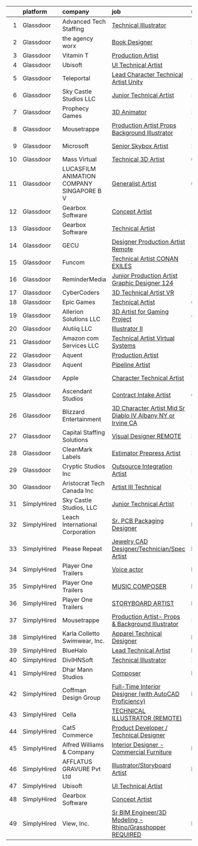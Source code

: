 

|    | platform    | company                                   | job                                                                                                                                                                                                                                                                                                                                                                                                                                                                                                                                                                                                                                                                                                                                                                                                                                                                                                                                                                                                                                                                                                                                                                                                                                                                                                                                                                                 | update_time   | location         |
|---:|:------------|:------------------------------------------|:------------------------------------------------------------------------------------------------------------------------------------------------------------------------------------------------------------------------------------------------------------------------------------------------------------------------------------------------------------------------------------------------------------------------------------------------------------------------------------------------------------------------------------------------------------------------------------------------------------------------------------------------------------------------------------------------------------------------------------------------------------------------------------------------------------------------------------------------------------------------------------------------------------------------------------------------------------------------------------------------------------------------------------------------------------------------------------------------------------------------------------------------------------------------------------------------------------------------------------------------------------------------------------------------------------------------------------------------------------------------------------|:--------------|:-----------------|
|  1 | Glassdoor   | Advanced Tech Staffing                    | [Technical Illustrator](https://www.glassdoor.com/partner/jobListing.htm?pos=104&ao=1110586&s=58&guid=0000018234212601b18e73222c1c4d83&src=GD_JOB_AD&t=SR&vt=w&ea=1&cs=1_b7328b2b&cb=1658731964305&jobListingId=1008005732955&cpc=E773D000C9BC26FA&jrtk=3-0-1g8q229h5kcnh801-1g8q229htgsol800-50cb0154ecf01cbf--6NYlbfkN0A9CgweQScmmzXFz_AWEu-16fuTZ4lws6om7T2AJ3_8yGS3fxso7EQq06-EfO0Qsp0Ak0hAi33wOSYFm8Xi4lPJcVlJ2an-Py1HxOhxp11c1-ZftVXExKj6-bbAiD1bDPKmH4vIErN3YopIPvL3YM-qzaiOyJCI53wUHwjRq2JuozLOAmFa6p6QhukWTBA5I0oeH__YFH-y7VDnTRdVD8sjeWpIveLtXllCrvYrEREPVS06abuyJQPzy3QTo9QC1l4Ygu4q495nQqGsZEB6MDLu3Y_Bq2O0A0iHXoLD2mUxoEehxOB7bkA-MUkdh3GbGm8rFLRpultG1MbyhXJzEznd94aKn6mznd2WRG6eoHDpwSELaEo9ZRinymiIWZvQLUAv003apDu4BbPYMtkRupnCAtOaMr4IaQUjmq7sflM6Rkkt1YJKfkerdc_1TfS7h21brvu0labEtNYBHJ228VZPrTolaLFlMDpWKdm8690FXDxXUyUERB52e4HLx6sWGXgF5Yh8wuCKLw%3D%3D)                                                                                                                                                                                                                                                                                                                                                                                                                                                                                                        | 10d           | Woodridge, IL    |
|  2 | Glassdoor   | the agency worx                           | [Book Designer](https://www.glassdoor.com/partner/jobListing.htm?pos=111&ao=1110586&s=58&guid=0000018234212601b18e73222c1c4d83&src=GD_JOB_AD&t=SR&vt=w&ea=1&cs=1_bae86f6f&cb=1658731964306&jobListingId=1008022810615&cpc=F41FEAB56D215062&jrtk=3-0-1g8q229h5kcnh801-1g8q229htgsol800-56f2bef7ab4534d7--6NYlbfkN0CNOKpjDIEH11s39GTuUki_mvxNbnX5BtDlH5CMrheAnKze_5JrwQ4joDkGUDohP_Qq_Ry2XKId1W8UG7leWFfwYot1I2Q7BlMdyoWZz8f1ytNTzim30JPijwQCJQhhp-MQWS4Ch7l72th1w17JImD40JPMNzOW1sp4lNxP2G7lX-Bma0LnCjZp4uj9dpJWQ6YiQFRl04yfuKhTRjG9TpDLQDe_E3dxVF0fOp3U-jF8UryzXSonakymvQd-WMutvE-BgQKx_F0QYqBbBGaoMXOSwu5340hSYLsyLiNRqNzO7saeDFBoBH6prjTtzmTynbzRFfoq-znqO8LZEhy3hr-OhAxkD9U_Q0uLymA460bZ5NCuWIXdoVxgrM5hF_dia0gLR0wi12l-9fsK2q3s1wgN3aM8cwg6J166oXlXtGeDdo_i1W3lnXk6wVMHy0koLbyu0xEhOxKHTcgYFDEkkcZcqpy5yDMuDwo2QbAaMZbH-jWZqSy8EgTJ0CAzpPDWAw0%3D)                                                                                                                                                                                                                                                                                                                                                                                                                                                                                                                              | 2d            | Remote           |
|  3 | Glassdoor   | Vitamin T                                 | [Production Artist](https://www.glassdoor.com/partner/jobListing.htm?pos=113&ao=1110586&s=58&guid=0000018234212601b18e73222c1c4d83&src=GD_JOB_AD&t=SR&vt=w&cs=1_e4e3bbf4&cb=1658731964306&jobListingId=1008006319064&cpc=9908D8D4413DBB8A&jrtk=3-0-1g8q229h5kcnh801-1g8q229htgsol800-cb642c009b6d05f3--6NYlbfkN0DMrcEu7yrtATojKJA7cEzGQ3FdRGWLh0CZQInL4ECGI6k5tN82kdM0OKoro5eXmjo80z3blDf38PC1Zt8ansBjYCTwYnES0z5NsCGd3rT4nzWEd62_hqYw1dQSl6TavqWoMBaIsEHmvS04GKJ6S_7Kyf0ff_c4YqzIs8tdL5mNPH7xwzKFBEE-NaxGSiuM1raCyT4BuNWId21PCj5eYk1-vd-Lu744p21o4Hn-JYTe58i0etENKMdmBnirlj2hIOHG9OCoDueAshGiZFPDEdwfsaA8TUWjHmqdskztA5iJ1_YWIkQfyl4Awa-mw-uZnb7QIN65MPxN5GXlihm1cvMBJiwGPSM917GI3mLYUQJQhiDsVhNaCunYXzlGOkTgKj28o0L3BDrnEFHZmz2sh6uKihEx7qsl6jK3miEWn10pAhkH5fiR2V4O5UoZ0N7hcAiW7_FFKmvtmCrbroKlZwiC)                                                                                                                                                                                                                                                                                                                                                                                                                                                                                                                                                                             | 10d           | Remote           |
|  4 | Glassdoor   | Ubisoft                                   | [UI Technical Artist](https://www.glassdoor.com/partner/jobListing.htm?pos=116&ao=1136043&s=58&guid=0000018234212601b18e73222c1c4d83&src=GD_JOB_AD&t=SR&vt=w&ea=1&cs=1_c3b1642b&cb=1658731964306&jobListingId=1007998494479&jrtk=3-0-1g8q229h5kcnh801-1g8q229htgsol800-c9b21f008b357e52-)                                                                                                                                                                                                                                                                                                                                                                                                                                                                                                                                                                                                                                                                                                                                                                                                                                                                                                                                                                                                                                                                                           | 13d           | Remote           |
|  5 | Glassdoor   | Teleportal                                | [Lead Character Technical Artist  Unity ](https://www.glassdoor.com/partner/jobListing.htm?pos=101&ao=1110586&s=58&guid=0000018234212601b18e73222c1c4d83&src=GD_JOB_AD&t=SR&vt=w&ea=1&cs=1_792bd9d2&cb=1658731964305&jobListingId=1008018217344&cpc=C3517E2410EFB392&jrtk=3-0-1g8q229h5kcnh801-1g8q229htgsol800-859906894c9f4cb0--6NYlbfkN0AntC0C-TCVph3zu4OMPCfnQ-MMa4QglcNogR1ub3Tc_rZpyyJWIRgVi7EPDJFmRmFcYf0QzQ1Ku_ZX85dKfE0lMzCb5y1OiNdkVSz5CQgf-MD83-MTBdnj7igXv4Tljj-W0vMddCTkwos60s-DNMwYa_SBUvewDsiz-dhR5ay00I08jioO_88zWj9ex09pR8zC_Ll_Y7PChUX1QCAstZIRy98066pFln5f8zsnuLRgtZMFOMQheO07ChcUGO38U99_iIp8Y8rKJW-74W8kyx5MKh6LlGqmK0Cg8XdAd5wX1v5h6SjEIn7bP7VpQQPs_QCxWI58rA7hVHHv-7Nm7q4CgnszUtJNEWGLG4psrlyydEPv0N6ey9U3JV3OKsKKemoxlswdciuCTB3AHBQxoe9FehExufR08c7ReV6N_45hwdsTlIWAHIsyBsQf0UkX7D7o4U52On2fYtFNQP9Q5aK2Oj1qAaIO7fSAn4VywMoppOjJGhQC3uNiBZkMCCopV0E%3D)                                                                                                                                                                                                                                                                                                                                                                                                                                                                                                    | 4d            | Remote           |
|  6 | Glassdoor   | Sky Castle Studios  LLC                   | [Junior Technical Artist](https://www.glassdoor.com/partner/jobListing.htm?pos=114&ao=1136043&s=58&guid=0000018234212601b18e73222c1c4d83&src=GD_JOB_AD&t=SR&vt=w&ea=1&cs=1_e01326ec&cb=1658731964306&jobListingId=1008015506203&jrtk=3-0-1g8q229h5kcnh801-1g8q229htgsol800-0e0249a78735fb28-)                                                                                                                                                                                                                                                                                                                                                                                                                                                                                                                                                                                                                                                                                                                                                                                                                                                                                                                                                                                                                                                                                       | 5d            | Remote           |
|  7 | Glassdoor   | Prophecy Games                            | [3D Animator](https://www.glassdoor.com/partner/jobListing.htm?pos=103&ao=1110586&s=58&guid=0000018234212601b18e73222c1c4d83&src=GD_JOB_AD&t=SR&vt=w&ea=1&cs=1_cfa7e2b4&cb=1658731964305&jobListingId=1008020447487&cpc=39A4E8CE329AB187&jrtk=3-0-1g8q229h5kcnh801-1g8q229htgsol800-211248acba529f27--6NYlbfkN0AY4guaBc_odNxnJHTncvfwFu86WvDwtbc_K-gSZc1x5K7wdWHYCJnRT9USA9F6UCtyslFzeWV5IDjaY1CMAaGv9WBUTT5R83khdM6QOnJTTnxq8AVfyQ1CYzxwtlkiAN3me-xpiW63XKqTRlKWeqnfgjYoQZDI4FQUNXrugm_5OK3nXQsnqrJKPwrZItHggqVKwAwRTzhe6Flshdrek7V71QTosJfKuvbk14CDpO7QlksGZJfXAQhvilhf5iF2XUQE_xlmlvKubMlvaDLkBoCB-ZJLKPgskbBls3baAkKCeZxAyOKJd5moKLvHgkemMonNcsC9JJAz5DEZN7MO9KDN28zg0B5FUbsHnlQEmiv1i87ilUBZnksbW-raTFfK7wkc0KP3DOre8NNVZRsZ5FsC7YMksG13FYqnJFPvPcItzXUp412fole93JRrUiL2pnxTqO4Capdog2LwV9hF6UgCRvv2vlPv3tRqN3KZGzKCEJNtAzMPh9YZhuT5x7FjqGtpCQFnDorxNw%3D%3D)                                                                                                                                                                                                                                                                                                                                                                                                                                                                                                                  | 3d            | Remote           |
|  8 | Glassdoor   | Mousetrappe                               | [Production Artist  Props   Background Illustrator](https://www.glassdoor.com/partner/jobListing.htm?pos=118&ao=1136043&s=58&guid=0000018234212601b18e73222c1c4d83&src=GD_JOB_AD&t=SR&vt=w&ea=1&cs=1_7ddb954e&cb=1658731964307&jobListingId=1008016106726&jrtk=3-0-1g8q229h5kcnh801-1g8q229htgsol800-2085311a109caae2-)                                                                                                                                                                                                                                                                                                                                                                                                                                                                                                                                                                                                                                                                                                                                                                                                                                                                                                                                                                                                                                                             | 5d            | Remote           |
|  9 | Glassdoor   | Microsoft                                 | [Senior Skybox Artist](https://www.glassdoor.com/partner/jobListing.htm?pos=125&ao=1136043&s=58&guid=0000018234212601b18e73222c1c4d83&src=GD_JOB_AD&t=SR&vt=w&cs=1_7d4ae8db&cb=1658731964310&jobListingId=1008023664960&jrtk=3-0-1g8q229h5kcnh801-1g8q229htgsol800-b769f06e42ff125e-)                                                                                                                                                                                                                                                                                                                                                                                                                                                                                                                                                                                                                                                                                                                                                                                                                                                                                                                                                                                                                                                                                               | 2d            | Redmond, WA      |
| 10 | Glassdoor   | Mass Virtual                              | [Technical 3D Artist](https://www.glassdoor.com/partner/jobListing.htm?pos=119&ao=1136043&s=58&guid=0000018234212601b18e73222c1c4d83&src=GD_JOB_AD&t=SR&vt=w&ea=1&cs=1_06b1a9cb&cb=1658731964307&jobListingId=1008013353245&jrtk=3-0-1g8q229h5kcnh801-1g8q229htgsol800-c5c970485d29591f-)                                                                                                                                                                                                                                                                                                                                                                                                                                                                                                                                                                                                                                                                                                                                                                                                                                                                                                                                                                                                                                                                                           | 6d            | Orlando, FL      |
| 11 | Glassdoor   | LUCASFILM ANIMATION COMPANY SINGAPORE B V | [Generalist Artist](https://www.glassdoor.com/partner/jobListing.htm?pos=123&ao=1136043&s=58&guid=0000018234212601b18e73222c1c4d83&src=GD_JOB_AD&t=SR&vt=w&cs=1_fe4148b2&cb=1658731964310&jobListingId=1008012784438&jrtk=3-0-1g8q229h5kcnh801-1g8q229htgsol800-0f6616fb02d6cdec-)                                                                                                                                                                                                                                                                                                                                                                                                                                                                                                                                                                                                                                                                                                                                                                                                                                                                                                                                                                                                                                                                                                  | 6d            | Marina, CA       |
| 12 | Glassdoor   | Gearbox Software                          | [Concept Artist](https://www.glassdoor.com/partner/jobListing.htm?pos=117&ao=1136043&s=58&guid=0000018234212601b18e73222c1c4d83&src=GD_JOB_AD&t=SR&vt=w&ea=1&cs=1_43010178&cb=1658731964307&jobListingId=1007998860858&jrtk=3-0-1g8q229h5kcnh801-1g8q229htgsol800-23d94e4d67c5d3c4-)                                                                                                                                                                                                                                                                                                                                                                                                                                                                                                                                                                                                                                                                                                                                                                                                                                                                                                                                                                                                                                                                                                | 13d           | Frisco, TX       |
| 13 | Glassdoor   | Gearbox Software                          | [Technical Artist](https://www.glassdoor.com/partner/jobListing.htm?pos=129&ao=1136043&s=58&guid=0000018234212601b18e73222c1c4d83&src=GD_JOB_AD&t=SR&vt=w&ea=1&cs=1_0bbe524b&cb=1658731964311&jobListingId=1007998860852&jrtk=3-0-1g8q229h5kcnh801-1g8q229htgsol800-16d2f039a57db6a4-)                                                                                                                                                                                                                                                                                                                                                                                                                                                                                                                                                                                                                                                                                                                                                                                                                                                                                                                                                                                                                                                                                              | 13d           | Frisco, TX       |
| 14 | Glassdoor   | GECU                                      | [Designer Production Artist  Remote ](https://www.glassdoor.com/partner/jobListing.htm?pos=121&ao=1136043&s=58&guid=0000018234212601b18e73222c1c4d83&src=GD_JOB_AD&t=SR&vt=w&cs=1_8b03f08f&cb=1658731964309&jobListingId=1008024070976&jrtk=3-0-1g8q229h5kcnh801-1g8q229htgsol800-eba3e9fba45cad5b-)                                                                                                                                                                                                                                                                                                                                                                                                                                                                                                                                                                                                                                                                                                                                                                                                                                                                                                                                                                                                                                                                                | 2d            | Remote           |
| 15 | Glassdoor   | Funcom                                    | [Technical Artist  CONAN EXILES](https://www.glassdoor.com/partner/jobListing.htm?pos=127&ao=1136043&s=58&guid=0000018234212601b18e73222c1c4d83&src=GD_JOB_AD&t=SR&vt=w&cs=1_b02011f6&cb=1658731964310&jobListingId=1008020854215&jrtk=3-0-1g8q229h5kcnh801-1g8q229htgsol800-39a8284eaadc8557-)                                                                                                                                                                                                                                                                                                                                                                                                                                                                                                                                                                                                                                                                                                                                                                                                                                                                                                                                                                                                                                                                                     | 3d            | Durham, NC       |
| 16 | Glassdoor   | ReminderMedia                             | [Junior Production Artist Graphic Designer  124 ](https://www.glassdoor.com/partner/jobListing.htm?pos=109&ao=1110586&s=58&guid=0000018234212601b18e73222c1c4d83&src=GD_JOB_AD&t=SR&vt=w&ea=1&cs=1_67bf6e74&cb=1658731964306&jobListingId=1008015049343&cpc=2CAED5C921A5F994&jrtk=3-0-1g8q229h5kcnh801-1g8q229htgsol800-483923777035cfd3--6NYlbfkN0BV5xWQvMmIkgUcdRWb7iWRWS4LnwJ0A4ASNg0KGqrukA_POA8ifgoOj7ZHGRdIKnJ6hU-Fy6hPRatKZ6qieiqvEvHj1oqrTY0pPiXCJ8Br1qXsme6Nkk9Pt9LV9bT_ahxJy2MUFPpA0rgFw3VAzODJAa2N6_q5OshETSVwVEzbW1JPJkimDcEuDGFDkUvGDcGVeKw_SEFA4-4kMVAdu8G88Z0p8TjpPSEfzXYom0C0bJ2izcNHOK2q5P5lw4O4cI5pYzAT56eVf6bj6Z45mZkK4CheVf11hR3Gtf7u8V3b6Zm-npkjpnLGInMRFHubkqYpgT14CuqZuWKAxvPRUO_ms6r37dfxcYINwNLm0KHoiLoH0vSFVM-74oMgEJ6kLqdbnKJD_JVdyA2fbUm8cMDTyCHEBDgmvlBXF1907cyBhSBnLWbjJSnnANGlT4C4vr5qZEazdvu0jZIPQvAAsGF-gDWXidJtCvtZNiiE-W5wE3Li4AiemwFJPkZU9xMUFnUvG2YvJwbm_A%3D%3D)                                                                                                                                                                                                                                                                                                                                                                                                                                                                              | 5d            | Remote           |
| 17 | Glassdoor   | CyberCoders                               | [3D Technical Artist  VR ](https://www.glassdoor.com/partner/jobListing.htm?pos=107&ao=1110586&s=58&guid=0000018234212601b18e73222c1c4d83&src=GD_JOB_AD&t=SR&vt=w&ea=1&cs=1_2a58ce86&cb=1658731964306&jobListingId=1008025414965&cpc=FB7E4A1762AE5BEC&jrtk=3-0-1g8q229h5kcnh801-1g8q229htgsol800-2e00f1e0cd855fc7--6NYlbfkN0CpFJQzrgRR8WqXWK1qKKEqALWJw739KlKqr2H-MSI4eoBlI4EFrmor2FYZMP3muM1jAE7yYqBMhal2mvS1LaxZODnCdMTVnhpKPp7H5_FOwhwtPC-aNPNeHX8-yNCO2o41pjYgpN21LIHBfCnGjQucsgJQAQD52M5qcNQyPnAKNiJ-16P-Hjd08_w60Bmc5yggysOr0hkEKD-ShF3t1kbGuPm2OOaejjTvl2dOQFJ-4y_IskTQMYFJ4xCZkr3ZIVplViiVhn23-HuV3U5K9tMmQvdVnyHg8DDKP8SPsM5kQR_aFLZlDiR8JKsZ1Vmk0cDdvQTm-5yM3g4FopkNwGTaLcu04t_LOeJY45yHxlmQS7SvXAD8HW5QJc7FbGujzSxtkFt1t-R6SYj2hqKPpGQ_7XBBAlFYN2g_Jaw7ZpxmRUlns9NdizuW8XxK0fhxCZxLu9Kf1LT4IlK9bE69haKUacajey51QGo7oNVI4y-Cz8wCVMzo7zX8V66QdbhGgPechTNmRVaxzblI8TPRGUIjUDIfNsZ1-Kdfs8VAjYbKAWSUu2I2bXrD-WxIRYr5N-PLLzMi3QgjtHyluwFVcuk4_iJf4tWrZHHsJ4U7HYSimGHjvCSejpkeA0H5racZ0COb7ETj5titlYcuY-TWImoQWpTFC1lNh2uSUjUgif4SfNv6GCP6LKqNutJ6caxE2A7d202LGtlrD7eh4GMz_D2LKeHYXRmoUp8An9aJ0YK7uSMRbmZbHtccffOAvSvKEbygbHpn7qQ5ncrEbqLR1Ze2lbKw0fwc25G-0YqsnTmHThh6DVPDY9AB7IsS3g3QAclKQ-VRJj79587qkqlOfhbXUtO3PnFHAsDOIjxaq3pARSDeir4NfuQkMZiASp1uHZMHSUu19wbB8mqk8SaU2EIIvP2MbZoQeGKTZywFxFjbfrQa6RVKPw48zzLlO7w2oPWGkXrn95n98O17NTbF4EkAVYFS6yONeI0VhrnmIHWB8qJQxvpOWcdC) | 24h           | Venice, CA       |
| 18 | Glassdoor   | Epic Games                                | [Technical Artist](https://www.glassdoor.com/partner/jobListing.htm?pos=126&ao=1136043&s=58&guid=0000018234212601b18e73222c1c4d83&src=GD_JOB_AD&t=SR&vt=w&cs=1_136dbc7d&cb=1658731964310&jobListingId=1008011998810&jrtk=3-0-1g8q229h5kcnh801-1g8q229htgsol800-0036ed8b9fa86bc7-)                                                                                                                                                                                                                                                                                                                                                                                                                                                                                                                                                                                                                                                                                                                                                                                                                                                                                                                                                                                                                                                                                                   | 6d            | Cary, NC         |
| 19 | Glassdoor   | Allerion Solutions LLC                    | [3D Artist for Gaming Project](https://www.glassdoor.com/partner/jobListing.htm?pos=120&ao=1136043&s=58&guid=0000018234212601b18e73222c1c4d83&src=GD_JOB_AD&t=SR&vt=w&ea=1&cs=1_99ae93b8&cb=1658731964309&jobListingId=1008018446346&jrtk=3-0-1g8q229h5kcnh801-1g8q229htgsol800-68449e6c38820bcc-)                                                                                                                                                                                                                                                                                                                                                                                                                                                                                                                                                                                                                                                                                                                                                                                                                                                                                                                                                                                                                                                                                  | 4d            | Remote           |
| 20 | Glassdoor   | Alutiiq  LLC                              | [Illustrator II](https://www.glassdoor.com/partner/jobListing.htm?pos=106&ao=1110586&s=58&guid=0000018234212601b18e73222c1c4d83&src=GD_JOB_AD&t=SR&vt=w&cs=1_e8f838f1&cb=1658731964305&jobListingId=1008022021823&cpc=42BEC95245890617&jrtk=3-0-1g8q229h5kcnh801-1g8q229htgsol800-648bd459e049795b--6NYlbfkN0D0ff9e8Lfwlpl5zGbQmpn59AL71QmFd7VKOAnfyjZzp5sdngV8WPgYe0dov1m7Y2nqTsCt8JvIDUzFoTXPzvP1XnPBZMktvBaIFGYYLqfqUvHaBB8od0e7QbUeowr9NqDMao7jwO24P6hbwm9hS2CG2UUm45FUSMl1fJ50dhIc3CvSf9Pt4lSThT7-BDYIL_5DHiSPnhuVuS2PValBP7fxMgbh3PsjR2_eI1EQhDmdLgIDaQ6kpwY4LqaKJTJVgr6qoEZmujG8sW8q-Rk2WoRDi447Fh_2znj6Whyf8YOzqk5lndj-yCKyMyvHtBM4bKhYl26ugAn0JxK-oPAKtmJIMR4UzBk4d9ckKrFTAuAxNlEK7-ejgSfp0T829iRqUYIFUhdMv4eomCGOTxJJcxg6OkimnCR6a7xnUma7-qfz6zUog4R5axxQeXmrtgOIJMmww3ks8oo8nGGQLejBZF_hhyANjPWgQxk%3D)                                                                                                                                                                                                                                                                                                                                                                                                                                                                                                                                                                  | 2d            | Huntsville, AL   |
| 21 | Glassdoor   | Amazon com Services LLC                   | [Technical Artist  Virtual Systems](https://www.glassdoor.com/partner/jobListing.htm?pos=115&ao=1136043&s=58&guid=0000018234212601b18e73222c1c4d83&src=GD_JOB_AD&t=SR&vt=w&cs=1_4ac9b94f&cb=1658731964306&jobListingId=1008019338928&jrtk=3-0-1g8q229h5kcnh801-1g8q229htgsol800-1232db6192a5c6bc-)                                                                                                                                                                                                                                                                                                                                                                                                                                                                                                                                                                                                                                                                                                                                                                                                                                                                                                                                                                                                                                                                                  | 3d            | Westborough, MA  |
| 22 | Glassdoor   | Aquent                                    | [Production Artist](https://www.glassdoor.com/partner/jobListing.htm?pos=110&ao=1110586&s=58&guid=0000018234212601b18e73222c1c4d83&src=GD_JOB_AD&t=SR&vt=w&cs=1_31415794&cb=1658731964306&jobListingId=1008006434608&cpc=F41FEAB56D215062&jrtk=3-0-1g8q229h5kcnh801-1g8q229htgsol800-c8f15266179b927b--6NYlbfkN0DMrcEu7yrtATojKJA7cEzGQ3FdRGWLh0CZQInL4ECGI9gD0Wolx9R2EDT7B77c2cQEUGPDUSTbuxhLw23tpuGCzUJpDT0Yu4R-59SbwJZtuyYwbqhVx61IJxk5BNVB2D0YkjgNrZdvEswSd6T4OZ1MwaDEuOPnXAKSr2CKggTv1o1eIeMwm2EXZKtHCHWcScN7-CYD6xygXWnstGN6RXRXcFEO3lguz2Cuq1S_MFCFO8bd5RzI4PZsocpL1uzywtnmn6Dj83vCWwkPMutTduIYQFV9pNj5VQIbHm2NRI1QH8PGhwYhPLx_gD4EhU9T5mksDCR2_ELUyc-Lv0ccNoeZwUzWPoiQ8oqG1qldJo7Kl2mXTAQEeOcIioc0UKZUTig9TJ6SZ0UPPAM4v_OpKgzm5KGXEiD8lhVk1uCB3rl2XhTCvOpYgFjTrt8qhskR3IPbGCTLvghquQ%3D%3D)                                                                                                                                                                                                                                                                                                                                                                                                                                                                                                                                                                                 | 10d           | Remote           |
| 23 | Glassdoor   | Aquent                                    | [Pipeline Artist](https://www.glassdoor.com/partner/jobListing.htm?pos=108&ao=1110586&s=58&guid=0000018234212601b18e73222c1c4d83&src=GD_JOB_AD&t=SR&vt=w&cs=1_6381ecde&cb=1658731964305&jobListingId=1008023120719&cpc=1160948BCBA38B5B&jrtk=3-0-1g8q229h5kcnh801-1g8q229htgsol800-81da20a4066c7589--6NYlbfkN0DMrcEu7yrtATojKJA7cEzGQ3FdRGWLh0CZQInL4ECGI9gD0Wolx9R2v-Aex0-GK04Efnm1Pc1Fx_xW-icw6l6Wbw2YNPfEu_YT4PWoktSEPEFDwblf3jS81U18Fe96z3h-bP4glj3PZmiyuRqWbVnY8O9DJa4_LM_j-isT6WZt6WoBAEZ2crX9tn5KRCFv2r-WjdKo89GuAyqKM3Q7ti-o4R-TPSP3yTX1U281LHGJoZ0-OQ4RJwCHLbQNTdC6HzPipBJSbnPAAVMiOJVhP2Ls4_cbxVoQ_rZ2x4Ry6UC_E1-If8XfdGkwfyY4mMXIZMXN-F3KhJ5vo66CziYnBFbmPKBzypoBektw5gwy_1RfGoElJxSkwrhLGPw1Nnh4Gnx328AiXj09TyhKG2R74qv_EpRwHmGVt9NY6jUahoCm_IJvbPdyJJ1FX6VNwWskWa4MvHHtm0sjNg%3D%3D)                                                                                                                                                                                                                                                                                                                                                                                                                                                                                                                                                                                   | 2d            | Detroit, MI      |
| 24 | Glassdoor   | Apple                                     | [Character Technical Artist](https://www.glassdoor.com/partner/jobListing.htm?pos=105&ao=1110586&s=58&guid=0000018234212601b18e73222c1c4d83&src=GD_JOB_AD&t=SR&vt=w&cs=1_7d8944e2&cb=1658731964305&jobListingId=1008010117631&cpc=AC285F3A3ECA6BB0&jrtk=3-0-1g8q229h5kcnh801-1g8q229htgsol800-66b1a914a282f75c--6NYlbfkN0BvKrLyj5gPmtZO9T8euul8TCxuuKNOtzRJOomxnwSEodTz2Bc-sPZl5OJ9R4TJsNcVXjfURhm1FmbdCaaE0mLWioVSDreO3to1QXyS7aRPvqaJnMMzTGY9OCqxT0CVY9Pig2Hg_riI1LAm-REtiMWaXOApSLO-NJxFTmsaneEUEOEQndX5c0anweUC4QsNBRZTwdX4DwMtp407VBS1w5eFDTkT81RUW_aRRIcnlAGGZ8kI54M3NNHp5Ebgl_JoUs1TO41h0Y_1dkQbSMFyk_tSY86WUgb6jSBZug0M-iH0zx3N3c-kcunPqdGTWDqJ53FxmcYigJySJsUBniB9Rk6yLHwo0rVtuQ55x6WrrIKpep4rXSpXenl_MeZBd0XmFOvb3GNjd8eDyV3HQXH8dEglzds_VLeT5eXzQ3k393DFoKF8XF4b-QSytSBlMYy0q1aUK1ZrwEVinMihdOQ98mpJuUiIuN7I6Q8wFW0bnUqWlWLfdd2zCgslfi_2y0geRHsXRDUB0_8bAyaLNF2d_hrNDRlnxjm4Sd4ak6e3zsYsheki1fH65gYB_4lH96mE2o9McRJJ4Vmu0nNXDNZrOR2nryMFRlz-ZLso0vPNvnavcdyWQN_xpTTjIsKRMKTrozVxf4mw6N3aawQTehT5LOTFfMVI2ShUkzxeuERz73dQiMNSgEN9XA9AgEZzGgMOnIf2x6GvtQQ8UsBoyUbOZDF3bsJiCIQi92h____E6kJiDB_vLm0cLegXDajhX4P3hZAuqCcgKKTD3-X4v5paJxazU8iUWSig28CJmTuaU_vAYp8n7uHJSBucSsTsPX1HETdgvd1c8Q7UYu8bKe6DwLJTtpXSjaFnqIaKRYPSXDe8FyCZCFguvZF8v0xxBFWnazvrQC0LYELcR42KHowA20G20SNgRW81iafmDOcu5qjRBnKakhP-0ggQ0DKxV3LMDpBMqGDAsu409Q%3D%3D)                                        | 7d            | Culver City, CA  |
| 25 | Glassdoor   | Ascendant Studios                         | [Contract Intake Artist](https://www.glassdoor.com/partner/jobListing.htm?pos=124&ao=1136043&s=58&guid=0000018234212601b18e73222c1c4d83&src=GD_JOB_AD&t=SR&vt=w&ea=1&cs=1_36cca177&cb=1658731964310&jobListingId=1008012678674&jrtk=3-0-1g8q229h5kcnh801-1g8q229htgsol800-a58b5738e00f75ba-)                                                                                                                                                                                                                                                                                                                                                                                                                                                                                                                                                                                                                                                                                                                                                                                                                                                                                                                                                                                                                                                                                        | 6d            | Remote           |
| 26 | Glassdoor   | Blizzard Entertainment                    | [3D Character Artist  Mid Sr    Diablo IV   Albany  NY or Irvine  CA](https://www.glassdoor.com/partner/jobListing.htm?pos=122&ao=1136043&s=58&guid=0000018234212601b18e73222c1c4d83&src=GD_JOB_AD&t=SR&vt=w&cs=1_6f8a49e3&cb=1658731964310&jobListingId=1008013900059&jrtk=3-0-1g8q229h5kcnh801-1g8q229htgsol800-8e08dfc9ea1b369e-)                                                                                                                                                                                                                                                                                                                                                                                                                                                                                                                                                                                                                                                                                                                                                                                                                                                                                                                                                                                                                                                | 5d            | Albany, NY       |
| 27 | Glassdoor   | Capital Staffing Solutions                | [Visual Designer  REMOTE](https://www.glassdoor.com/partner/jobListing.htm?pos=112&ao=1110586&s=58&guid=0000018234212601b18e73222c1c4d83&src=GD_JOB_AD&t=SR&vt=w&ea=1&cs=1_dafe94b2&cb=1658731964306&jobListingId=1008020606131&cpc=8795CF9063CD573D&jrtk=3-0-1g8q229h5kcnh801-1g8q229htgsol800-8d05ca1c3eee9e76--6NYlbfkN0AHXq2vAVwR3IH7wgnTMdWCa3HguypIXx0DFudX-u0zu6XSU0N9gDGCMsnO9yvyAfOF5aEsSyeU78o6xlcfEn1OqMZeAXP26H07jpAXBxLH7MImjw94Vc5wl9j24mCsReRXv0ftLnyae4hV3eajRMzR_qmAmdQZQuNfMZEX5FTgvtnopjwJ0oCZ3_zxHSwxWCjMRD-SWSMQx6AiJFIOU_uDN95KJO98brZRt5E0MhAxr-y3P3GNgiRjqHCPGe8kzst_u-C4GTcRRnnNVHV2uWshnBgKuqARMAGmXidJMf5l0WSQykXKFXxlA5vxm94TlHq101QY4S4JtIjO32YTFRiMdBbqTKe3mCyKeTCOEgThphZH4oufV0mwoKvOauni0orbiAPEcJPWjTA82XbCW1wbJ-u5PXDTPU0BYlARDSzwdBilvDnR8svMCgqP7NSYQNBHktTNSHKRXCNSf2hJwP4IrKuF3I0xCGw9VMqVpXlhmgMlwcRKIzsSlrnp697b4a9D_EZTr2VnRw%3D%3D)                                                                                                                                                                                                                                                                                                                                                                                                                                                                                                      | 3d            | Remote           |
| 28 | Glassdoor   | CleanMark Labels                          | [Estimator   Prepress Artist](https://www.glassdoor.com/partner/jobListing.htm?pos=102&ao=1110586&s=58&guid=0000018234212601b18e73222c1c4d83&src=GD_JOB_AD&t=SR&vt=w&ea=1&cs=1_8b08ae10&cb=1658731964305&jobListingId=1008019936084&cpc=0B561D89933DD0A0&jrtk=3-0-1g8q229h5kcnh801-1g8q229htgsol800-308ba4b0f5cffcd5--6NYlbfkN0C0RLGQZYLND4SQ6pTWsZZaXE7kE86v-z5f8qtgTtpEJbPX6UkTjtQnKA3ip_htbdMEYpjpt7v1Y6ES-fyX_IiQ09TDXAAiV2KFVgpGU65FDbmxMDH7WPTDAjP5t7TjnNdhxEhD_FmiUiSawVaHbO9_rr7bTv0678YzL3xLMSr3dvYL9SFMNpDQKPLBv4xE6VCU1NrEuRNUXQIoVuQ9DXJjp3ZVqUq7o6fHOLzR-nHF_vszVtD24snvXFUFGK1TUpp0Kg2iWSuYBGF986R8MWh2_L_P39pGOlTtsUem-LasvrLBcYMxyvaDxRkbUKNsLT_1o9YbKjOOQxYlzs6t6YYu1FOvJzYVTe158FxdcCNF5pwalYGczvYQT5Gb7NO4-OHkS3uJClcd2L5JgKIGOD0MwKa4LsTZZs1aO_817_Ut3KtdW99RZ1DBGhpCBygxTrSkNTHh_KSQMQtv55RJOwb_3ZKnodDphv1kal5BqdC0UciZtLMl2BdRMWsl3L0HQMNQCKYRwD6GoA%3D%3D)                                                                                                                                                                                                                                                                                                                                                                                                                                                                                                  | 3d            | Portland, OR     |
| 29 | Glassdoor   | Cryptic Studios  Inc                      | [Outsource Integration Artist](https://www.glassdoor.com/partner/jobListing.htm?pos=128&ao=1136043&s=58&guid=0000018234212601b18e73222c1c4d83&src=GD_JOB_AD&t=SR&vt=w&cs=1_d10e18f7&cb=1658731964310&jobListingId=1008023827470&jrtk=3-0-1g8q229h5kcnh801-1g8q229htgsol800-1f16a52a59bbaab1-)                                                                                                                                                                                                                                                                                                                                                                                                                                                                                                                                                                                                                                                                                                                                                                                                                                                                                                                                                                                                                                                                                       | 2d            | Los Gatos, CA    |
| 30 | Glassdoor   | Aristocrat Tech Canada Inc                | [Artist III  Technical](https://www.glassdoor.com/partner/jobListing.htm?pos=130&ao=1136043&s=58&guid=0000018234212601b18e73222c1c4d83&src=GD_JOB_AD&t=SR&vt=w&cs=1_b588bf90&cb=1658731964311&jobListingId=1008021903534&jrtk=3-0-1g8q229h5kcnh801-1g8q229htgsol800-fb58dfd105e1b930-)                                                                                                                                                                                                                                                                                                                                                                                                                                                                                                                                                                                                                                                                                                                                                                                                                                                                                                                                                                                                                                                                                              | 2d            | Las Vegas, NV    |
| 31 | SimplyHired | Sky Castle Studios, LLC                   | [Junior Technical Artist](https://www.simplyhired.com/job/7bW1qso46fpEK3MGnmsbj2sTGX0hUxCaFojg3zYUhsTNLgqyd9FuHA?q=technical+artist)                                                                                                                                                                                                                                                                                                                                                                                                                                                                                                                                                                                                                                                                                                                                                                                                                                                                                                                                                                                                                                                                                                                                                                                                                                                | 5d            | Remote           |
| 32 | SimplyHired | Leach International Corporation           | [Sr. PCB Packaging Designer](https://www.simplyhired.com/job/CY_L3ifU6jHJIruCEt2By_gDJBLASOEM4rp4V4wOYWCvOYRfJANygg?q=technical+artist)                                                                                                                                                                                                                                                                                                                                                                                                                                                                                                                                                                                                                                                                                                                                                                                                                                                                                                                                                                                                                                                                                                                                                                                                                                             | Recently      | Buena Park, CA   |
| 33 | SimplyHired | Please Repeat                             | [Jewelry CAD Designer/Technician/Spec Artist](https://www.simplyhired.com/job/ppvf2r7N8yLNgoIwL-weD7YzaNH1jvE5SEhz67ZiaDq4BDi4XKidNA?q=technical+artist)                                                                                                                                                                                                                                                                                                                                                                                                                                                                                                                                                                                                                                                                                                                                                                                                                                                                                                                                                                                                                                                                                                                                                                                                                            | Recently      | Sunrise, FL      |
| 34 | SimplyHired | Player One Trailers                       | [Voice actor](https://www.simplyhired.com/job/spDD-EJ3TjYBjE8eMRZ9eEmKaVlWQD6z3yRQeU5qhxOkgExTKczNWQ?q=technical+artist)                                                                                                                                                                                                                                                                                                                                                                                                                                                                                                                                                                                                                                                                                                                                                                                                                                                                                                                                                                                                                                                                                                                                                                                                                                                            | Recently      | Bellingham, WA   |
| 35 | SimplyHired | Player One Trailers                       | [MUSIC COMPOSER](https://www.simplyhired.com/job/Q15JfoKbrkv-b2B-w2mK05CTMp4EFK54X0BEOiWYbh53jaGHY360RA?q=technical+artist)                                                                                                                                                                                                                                                                                                                                                                                                                                                                                                                                                                                                                                                                                                                                                                                                                                                                                                                                                                                                                                                                                                                                                                                                                                                         | Recently      | Bellingham, WA   |
| 36 | SimplyHired | Player One Trailers                       | [STORYBOARD ARTIST](https://www.simplyhired.com/job/WsM3HESh11erc7gbrwmB9wOuLc4G8EpuzkIDIBZRmQv2tJ5MIdyzZQ?q=technical+artist)                                                                                                                                                                                                                                                                                                                                                                                                                                                                                                                                                                                                                                                                                                                                                                                                                                                                                                                                                                                                                                                                                                                                                                                                                                                      | Recently      | Bellingham, WA   |
| 37 | SimplyHired | Mousetrappe                               | [Production Artist- Props & Background Illustrator](https://www.simplyhired.com/job/qUFdFG7VtGV5YNxFvoBR_ltmIayKqg5GJIJim-wsMKzBevmQGoqqwA?q=technical+artist)                                                                                                                                                                                                                                                                                                                                                                                                                                                                                                                                                                                                                                                                                                                                                                                                                                                                                                                                                                                                                                                                                                                                                                                                                      | 5d            | Remote           |
| 38 | SimplyHired | Karla Colletto Swimwear, Inc.             | [Apparel Technical Designer](https://www.simplyhired.com/job/Qr5Yivkadif3x0WiotbCPbPSupSEBhewDF-d-zv19NsITj4UT9qPPw?q=technical+artist)                                                                                                                                                                                                                                                                                                                                                                                                                                                                                                                                                                                                                                                                                                                                                                                                                                                                                                                                                                                                                                                                                                                                                                                                                                             | Recently      | Vienna, VA       |
| 39 | SimplyHired | BlueHalo                                  | [Lead Technical Artist](https://www.simplyhired.com/job/Wjuj_8GvrouGkI5GInMTsAVDyDnmD0dXLa8mRnChOYJPWpldqD68RQ?q=technical+artist)                                                                                                                                                                                                                                                                                                                                                                                                                                                                                                                                                                                                                                                                                                                                                                                                                                                                                                                                                                                                                                                                                                                                                                                                                                                  | Recently      | Rockville, MD    |
| 40 | SimplyHired | DivIHNSoft                                | [Technical Illustrator](https://www.simplyhired.com/job/awNitZXssxxCuxmAMbgg3bSM84hfLJHG6dLCRTDRJX683-6SMCDUFQ?q=technical+artist)                                                                                                                                                                                                                                                                                                                                                                                                                                                                                                                                                                                                                                                                                                                                                                                                                                                                                                                                                                                                                                                                                                                                                                                                                                                  | 2d            | Woodridge, IL    |
| 41 | SimplyHired | Dhar Mann Studios                         | [Composer](https://www.simplyhired.com/job/ZB_CaDWShcP3YG5ieYwZ6V9PCkGln389G2Qs6kl93PpbThhAYaRPFQ?q=technical+artist)                                                                                                                                                                                                                                                                                                                                                                                                                                                                                                                                                                                                                                                                                                                                                                                                                                                                                                                                                                                                                                                                                                                                                                                                                                                               | Recently      | Burbank, CA      |
| 42 | SimplyHired | Coffman Design Group                      | [Full-Time Interior Designer (with AutoCAD Proficiency)](https://www.simplyhired.com/job/Xx7hJsbn6OIObeoohRD70Y4VdH0y_sC279UDSdlsem1MGWNh8Uj_rg?q=technical+artist)                                                                                                                                                                                                                                                                                                                                                                                                                                                                                                                                                                                                                                                                                                                                                                                                                                                                                                                                                                                                                                                                                                                                                                                                                 | Recently      | Naples, FL       |
| 43 | SimplyHired | Cella                                     | [TECHNICAL ILLUSTRATOR (REMOTE)](https://www.simplyhired.com/job/qW-rKxYpD9zFSxW4FFIMw8GgzE1S8Dr_T56P-5xy5HxlJS83Vt_NEQ?q=technical+artist)                                                                                                                                                                                                                                                                                                                                                                                                                                                                                                                                                                                                                                                                                                                                                                                                                                                                                                                                                                                                                                                                                                                                                                                                                                         | 2d            | Houston, TX      |
| 44 | SimplyHired | Cat5 Commerce                             | [Product Developer / Technical Designer](https://www.simplyhired.com/job/Uj76lHe-7JyL_m8drWbR4KjLtlY-NyjrYeTCMFScJBzX_2S9WawFtQ?q=technical+artist)                                                                                                                                                                                                                                                                                                                                                                                                                                                                                                                                                                                                                                                                                                                                                                                                                                                                                                                                                                                                                                                                                                                                                                                                                                 | 13d           | Chesterfield, MO |
| 45 | SimplyHired | Alfred Williams & Company                 | [Interior Designer - Commercial Furniture](https://www.simplyhired.com/job/hCKRF2iusRetU5KFSkdmgQlX7W00Um1nOkkg1ElGV0mKaHyzrtphQQ?q=technical+artist)                                                                                                                                                                                                                                                                                                                                                                                                                                                                                                                                                                                                                                                                                                                                                                                                                                                                                                                                                                                                                                                                                                                                                                                                                               | Recently      | Nashville, TN    |
| 46 | SimplyHired | AFFLATUS GRAVURE Pvt Ltd                  | [Illustrator/Storyboard Artist](https://www.simplyhired.com/job/3hWfT3a4tUFg4oH4quVpAV5P60ZY3SgpyN-SYuttUpCB66pl8iMTOA?q=technical+artist)                                                                                                                                                                                                                                                                                                                                                                                                                                                                                                                                                                                                                                                                                                                                                                                                                                                                                                                                                                                                                                                                                                                                                                                                                                          | Recently      | Remote           |
| 47 | SimplyHired | Ubisoft                                   | [UI Technical Artist](https://www.simplyhired.com/job/6BGAsivYUDwvXorXnJFKF_D8tqwLn3KUMP5zI6e4MBNCuX9TJMXVgQ?q=technical+artist)                                                                                                                                                                                                                                                                                                                                                                                                                                                                                                                                                                                                                                                                                                                                                                                                                                                                                                                                                                                                                                                                                                                                                                                                                                                    | 13d           | Remote           |
| 48 | SimplyHired | Gearbox Software                          | [Concept Artist](https://www.simplyhired.com/job/zm_GLgZZuFF002QCrAeJCjw_ZqLtY96Khw2P1rCnOnLcRNk6Jgl8aA?q=technical+artist)                                                                                                                                                                                                                                                                                                                                                                                                                                                                                                                                                                                                                                                                                                                                                                                                                                                                                                                                                                                                                                                                                                                                                                                                                                                         | 13d           | Frisco, TX       |
| 49 | SimplyHired | View, Inc.                                | [Sr BIM Engineer/3D Modeling - Rhino/Grasshopper REQUIRED](https://www.simplyhired.com/job/r-EMDI_VtGPS56wqXDwIvVVf9Wc0_fV24JlkHogXp_SHsFRKSxtw7Q?q=technical+artist)                                                                                                                                                                                                                                                                                                                                                                                                                                                                                                                                                                                                                                                                                                                                                                                                                                                                                                                                                                                                                                                                                                                                                                                                               | Recently      | Milpitas, CA     |